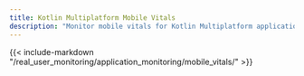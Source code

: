 ```yaml
---
title: Kotlin Multiplatform Mobile Vitals
description: "Monitor mobile vitals for Kotlin Multiplatform applications including performance metrics across iOS and Android platforms."
---
```


{{< include-markdown "/real_user_monitoring/application_monitoring/mobile_vitals/" >}}